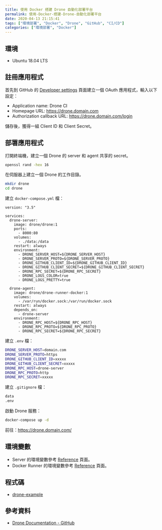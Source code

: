 ```yaml
---
title: 使用 Docker 搭建 Drone 自動化部署平台
permalink: 使用-Docker-搭建-Drone-自動化部署平台
date: 2020-04-13 21:15:41
tags: ["環境部署", "Docker", "Drone", "GitHub", "CI/CD"]
categories: ["環境部署", "Docker"]
---
```


## 環境

- Ubuntu 18.04 LTS

## 註冊應用程式

首先到 GitHub 的 [Developer settings](https://github.com/settings/developers) 頁面建立一個 OAuth 應用程式，輸入以下設定：

- Application name: Drone CI
- Homepage URL: <https://drone.domain.com>
- Authorization callback URL: <https://drone.domain.com/login>

儲存後，獲得一組 Client ID 和 Client Secret。

## 部署應用程式

打開終端機，建立一個 Drone 的 server 和 agent 共享的 secret。

```BASH
openssl rand -hex 16
```

在伺服器上建立一個 Drone 的工作目錄。

```BASH
mkdir drone
cd drone
```

建立 `docker-compose.yml` 檔：

```YML
version: "3.5"

services:
  drone-server:
    image: drone/drone:1
    ports:
      - 8000:80
    volumes:
      - ./data:/data
    restart: always
    environment:
      - DRONE_SERVER_HOST=${DRONE_SERVER_HOST}
      - DRONE_SERVER_PROTO=${DRONE_SERVER_PROTO}
      - DRONE_GITHUB_CLIENT_ID=${DRONE_GITHUB_CLIENT_ID}
      - DRONE_GITHUB_CLIENT_SECRET=${DRONE_GITHUB_CLIENT_SECRET}
      - DRONE_RPC_SECRET=${DRONE_RPC_SECRET}
      - DRONE_LOGS_COLOR=true
      - DRONE_LOGS_PRETTY=true

  drone-agent:
    image: drone/drone-runner-docker:1
    volumes:
      - /var/run/docker.sock:/var/run/docker.sock
    restart: always
    depends_on:
      - drone-server
    environment:
      - DRONE_RPC_HOST=${DRONE_RPC_HOST}
      - DRONE_RPC_PROTO=${DRONE_RPC_PROTO}
      - DRONE_RPC_SECRET=${DRONE_RPC_SECRET}
```

建立 `.env` 檔：

```BASH
DRONE_SERVER_HOST=domain.com
DRONE_SERVER_PROTO=https
DRONE_GITHUB_CLIENT_ID=xxxxx
DRONE_GITHUB_CLIENT_SECRET=xxxxx
DRONE_RPC_HOST=drone-server
DRONE_RPC_PROTO=http
DRONE_RPC_SECRET=xxxxx
```

建立 `.gitignore` 檔：

```BASH
data
.env
```

啟動 Drone 服務：

```BASH
docker-compose up -d
```

前往：<https://drone.domain.com/>

## 環境變數

- Server 的環境變數參考 [Reference](https://docs.drone.io/server/reference/) 頁面。
- Docker Runner 的環境變數參考 [Reference](https://docs.drone.io/server/reference/) 頁面。

## 程式碼

- [drone-example](https://github.com/memochou1993/drone-example)

## 參考資料

- [Drone Documentation - GitHub](https://docs.drone.io/server/provider/github/)
